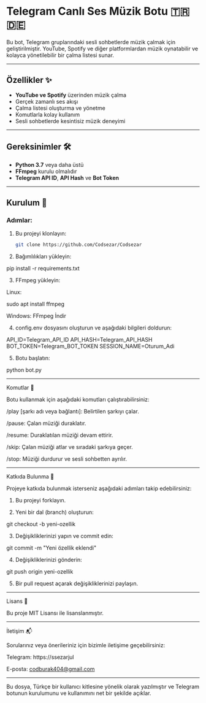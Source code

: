# Telegram Canlı Ses Müzik Botu 🇹🇷🇩🇪

Bu bot, Telegram gruplarındaki sesli sohbetlerde müzik çalmak için geliştirilmiştir. YouTube, Spotify ve diğer platformlardan müzik oynatabilir ve kolayca yönetilebilir bir çalma listesi sunar.

---

## Özellikler ✨
- **YouTube ve Spotify** üzerinden müzik çalma
- Gerçek zamanlı ses akışı
- Çalma listesi oluşturma ve yönetme
- Komutlarla kolay kullanım
- Sesli sohbetlerde kesintisiz müzik deneyimi

---

## Gereksinimler 🛠️
- **Python 3.7** veya daha üstü
- **FFmpeg** kurulu olmalıdır
- **Telegram API ID**, **API Hash** ve **Bot Token**

---

## Kurulum 🚀

### Adımlar:
1. Bu projeyi klonlayın:
   ```bash
   git clone https://github.com/Codsezar/Codsezar

2. Bağımlılıkları yükleyin:

pip install -r requirements.txt


3. FFmpeg yükleyin:

Linux:

sudo apt install ffmpeg

Windows: FFmpeg İndir



4. config.env dosyasını oluşturun ve aşağıdaki bilgileri doldurun:

API_ID=Telegram_API_ID
API_HASH=Telegram_API_HASH
BOT_TOKEN=Telegram_BOT_TOKEN
SESSION_NAME=Oturum_Adi


5. Botu başlatın:

python bot.py




---

Komutlar 📖

Botu kullanmak için aşağıdaki komutları çalıştırabilirsiniz:

/play [şarkı adı veya bağlantı]: Belirtilen şarkıyı çalar.

/pause: Çalan müziği duraklatır.

/resume: Duraklatılan müziği devam ettirir.

/skip: Çalan müziği atlar ve sıradaki şarkıya geçer.

/stop: Müziği durdurur ve sesli sohbetten ayrılır.



---

Katkıda Bulunma 🤝

Projeye katkıda bulunmak isterseniz aşağıdaki adımları takip edebilirsiniz:

1. Bu projeyi forklayın.


2. Yeni bir dal (branch) oluşturun:

git checkout -b yeni-ozellik


3. Değişikliklerinizi yapın ve commit edin:

git commit -m "Yeni özellik eklendi"


4. Değişikliklerinizi gönderin:

git push origin yeni-ozellik


5. Bir pull request açarak değişikliklerinizi paylaşın.




---

Lisans 📜

Bu proje MIT Lisansı ile lisanslanmıştır.


---

İletişim 📬

Sorularınız veya önerileriniz için bizimle iletişime geçebilirsiniz:

Telegram: https://ssezarjul

E-posta: codburak404@gmail.com


---

Bu dosya, Türkçe bir kullanıcı kitlesine yönelik olarak yazılmıştır ve Telegram botunun kurulumunu ve kullanımını net bir şekilde açıklar.

